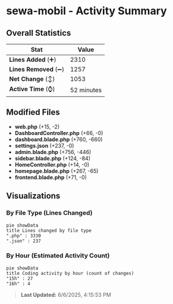 # sewa-mobil - Activity Summary 

## Overall Statistics

| Stat                   | Value                                                             |
| ---------------------- | ----------------------------------------------------------------- |
| **Lines Added** (➕)   | 2310                                          |
| **Lines Removed** (➖) | 1257                                        |
| **Net Change** (↕)    | 1053                |
| **Active Time** (⌚)   | 52 minutes |


## Modified Files
- **web.php** (+15, -2)
- **DashboardController.php** (+66, -0)
- **dashboard.blade.php** (+760, -660)
- **settings.json** (+237, -0)
- **admin.blade.php** (+756, -446)
- **sidebar.blade.php** (+124, -84)
- **HomeController.php** (+14, -0)
- **homepage.blade.php** (+267, -65)
- **frontend.blade.php** (+71, -0)

## Visualizations

### By File Type (Lines Changed)

```mermaid
pie showData
title Lines changed by file type
".php" : 3330
".json" : 237
```

### By Hour (Estimated Activity Count)

```mermaid
pie showData
title Coding activity by hour (count of changes)
"15h" : 27
"16h" : 4
```


> **Last Updated:** 6/6/2025, 4:15:53 PM